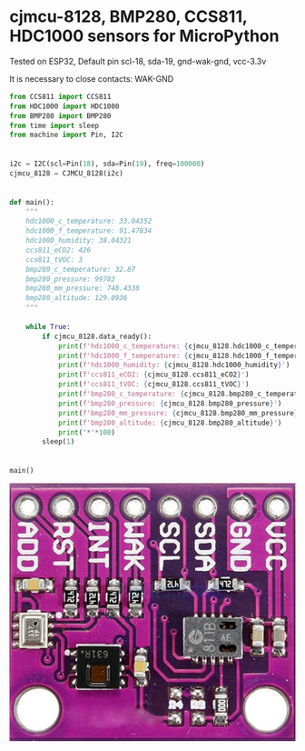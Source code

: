 # cjmcu-8128, BMP280, CCS811, HDC1000 sensors for MicroPython
Tested on ESP32, Default pin scl-18, sda-19, gnd-wak-gnd, vcc-3.3v

It is necessary to close contacts: WAK-GND
```python
from CCS811 import CCS811
from HDC1000 import HDC1000
from BMP280 import BMP280
from time import sleep
from machine import Pin, I2C


i2c = I2C(scl=Pin(18), sda=Pin(19), freq=100000)
cjmcu_8128 = CJMCU_8128(i2c)
    
    
def main():
    """
    hdc1000_c_temperature: 33.04352
    hdc1000_f_temperature: 91.47834
    hdc1000_humidity: 38.04321
    ccs811_eCO2: 426
    ccs811_tVOC: 3
    bmp280_c_temperature: 32.87
    bmp280_pressure: 99783
    bmp280_mm_pressure: 748.4338
    bmp280_altitude: 129.0936 
    """

    while True:
        if cjmcu_8128.data_ready():
            print(f'hdc1000_c_temperature: {cjmcu_8128.hdc1000_c_temperature}')
            print(f'hdc1000_f_temperature: {cjmcu_8128.hdc1000_f_temperature}')
            print(f'hdc1000_humidity: {cjmcu_8128.hdc1000_humidity}')
            print(f'ccs811_eCO2: {cjmcu_8128.ccs811_eCO2}')
            print(f'ccs811_tVOC: {cjmcu_8128.ccs811_tVOC}')
            print(f'bmp280_c_temperature: {cjmcu_8128.bmp280_c_temperature}')
            print(f'bmp280_pressure: {cjmcu_8128.bmp280_pressure}')
            print(f'bmp280_mm_pressure: {cjmcu_8128.bmp280_mm_pressure}')
            print(f'bmp280_altitude: {cjmcu_8128.bmp280_altitude}')
            print('*'*100)
        sleep(1)


main()
 ```
 ![](https://github.com/OrlovSA/cjmcu-8128/blob/main/CCS811-HDC1080-BMP280.jpg)
    
    
    

